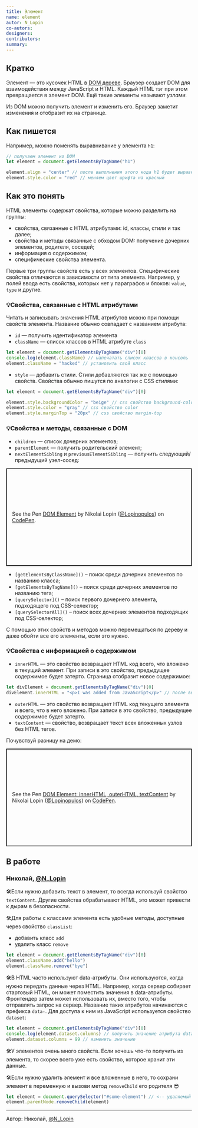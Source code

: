 ```yaml
---
title: Элемент
name: element
autor: N_Lopin
co-autors:
designers:
contributors:
summary:
---
```


## Кратко

Элемент — это кусочек HTML в [DOM дереве](). Браузер создает DOM для взаимодействия между JavaScript и HTML. Каждый HTML тэг при этом превращается в элемент DOM. Ещё такие элементы называют _узлами._

Из DOM можно получить элемент и изменить его. Браузер заметит изменения и отобразит их на странице.

## Как пишется

Например, можно поменять выравнивание у элемента `h1`:

```jsx
// получаем элемент из DOM
let element = document.getElementsByTagName("h1")

element.align = "center" // после выполнения этого кода h1 будет выравнивать текст по центру
element.style.color = "red" // меняем цвет шрифта на красный
```

## Как это понять

HTML элементы содержат свойства, которые можно разделить на группы:

- свойства, связанные с HTML атрибутами: id, классы, стили и так далее;
- свойства и методы связанные с обходом DOM: получение дочерних элементов, родителя, соседей;
- информация о содержимом;
- специфические свойства элемента.

Первые три группы свойств есть у всех элементов. Специфические свойства отличаются в зависимости от типа элемента. Например, у полей ввода есть свойства, которых нет у параграфов и блоков: `value`, `type` и другие.

### 💡Свойства, связанные с HTML атрибутами

Читать и записывать значения HTML атрибутов можно при помощи свойств элемента. Название обычно совпадает с названием атрибута:

- `id` — получить идентификатор элемента
- `className` — список классов в HTML атрибуте `class`

```jsx
let element = document.getElementsByTagName("div")[0]
console.log(element.className) // напечатать список классов в консоль
element.className = "hacked" // установить свой класс
```

- `style` — добавить стили. Стили добавляются так же с помощью свойств. Свойства обычно пишутся по аналогии с CSS стилями:

```jsx
let element = document.getElementsByTagName("div")[0]

element.style.backgroundColor = "beige" // css свойство background-color
element.style.color = "gray" // css свойство color
element.style.marginTop = "20px" // css свойство margin-top
```

### 💡Свойства и методы, связанные с DOM

- `children` — список дочерних элементов;
- `parentElement` — получить родительский элемент;
- `nextElementSibling` и `previousElementSibling` — получить следующий/предыдущий узел-сосед:

<p class="codepen" data-height="265" data-theme-id="light" data-default-tab="js,result" data-user="Lopinopulos" data-slug-hash="rEmwoo" style="height: 265px; box-sizing: border-box; display: flex; align-items: center; justify-content: center; border: 2px solid; margin: 1em 0; padding: 1em;" data-pen-title="DOM Element">
  <span>See the Pen <a href="https://codepen.io/Lopinopulos/pen/rEmwoo">
  DOM Element</a> by Nikolai Lopin (<a href="https://codepen.io/Lopinopulos">@Lopinopulos</a>)
  on <a href="https://codepen.io">CodePen</a>.</span>
</p>

- `[getElementsByClassName]()` – поиск среди дочерних элементов по названию класса;
- `[getElementsByTagName]()` – поиск среди дочерних элементов по названию тега;
- `[querySelector]()` – поиск первого дочернего элемента, подходящего под CSS-селектор;
- `[querySelectorAll]()` – поиск всех дочерних элементов подходящих под CSS-селектор;

С помощью этих свойств и методов можно перемещаться по дереву и даже обойти все его элементы, если это нужно.

### 💡Свойства с информацией о содержимом

- `innerHTML` — это свойство возвращает HTML код всего, что вложено в текущий элемент. При записи в это свойство, предыдущее содержимое будет затерто. Страница отобразит новое содержимое:

```jsx
let divElement = document.getElementsByTagName("div")[0]
divElement.innerHTML = "<p>I was added from JavaScript</p>" // после выполнения этого кода, на странице отобразится параграф с указанным текстом
```

- `outerHTML` — это свойство возвращает HTML код текущего элемента и всего, что в него вложено. При записи в это свойство, предыдущее содержимое будет затерто.
- `textContent` — свойство, возвращает текст всех вложенных узлов без HTML тегов.

Почувствуй разницу на демо:

<p class="codepen" data-height="265" data-theme-id="light" data-default-tab="js,result" data-user="Lopinopulos" data-slug-hash="MMmvvd" style="height: 265px; box-sizing: border-box; display: flex; align-items: center; justify-content: center; border: 2px solid; margin: 1em 0; padding: 1em;" data-pen-title="DOM Element: innerHTML, outerHTML, textContent">
  <span>See the Pen <a href="https://codepen.io/Lopinopulos/pen/MMmvvd">
  DOM Element: innerHTML, outerHTML, textContent</a> by Nikolai Lopin (<a href="https://codepen.io/Lopinopulos">@Lopinopulos</a>)
  on <a href="https://codepen.io">CodePen</a>.</span>
</p>
<script async src="https://static.codepen.io/assets/embed/ei.js"></script>

## В работе

<h3>Николай, <a href="https://twitter.com/N_Lopin" target="_blank" rel="nofollow noopener noreferrer" class="twitter">@N_Lopin</a></h3>

🛠Если нужно добавить текст в элемент, то всегда используй свойство `textContent`. Другие свойства обрабатывают HTML, это может привести к дырам в безопасности.

🛠Для работы с классами элемента есть удобные методы, доступные через свойство `classList`:

- добавить класс `add`
- удалить класс `remove`

```jsx
let element = document.getElementsByTagName("div")[0]
element.className.add("hello")
element.className.remove("bye")
```

🛠В HTML часто используют data-атрибуты. Они используются, когда нужно передать данные через HTML. Например, когда сервер собирает стартовый HTML, он может поместить значения в data-атрибуты. Фронтендер затем может использовать их, вместо того, чтобы отправлять запрос на сервер. Название таких атрибутов начинаются с префикса `data-`. Для доступа к ним из JavaScript используется свойство `dataset`:

```jsx
let element = document.getElementsByTagName("div")[0]
console.log(element.dataset.columns) // получить значение атрибута data-columns тега div
element.dataset.columns = 99 // изменить значение
```

🛠У элементов очень много свойств. Если хочешь что-то получить из элемента, то скорее всего уже есть свойство, которое хранит эти данные.

🛠Если нужно удалить элемент и все вложенные в него, то сохрани элемент в переменную и вызови метод `removeChild` его родителя 😎

```jsx
let element = document.querySelector("#some-element") // <-- удаляемый элемент
element.parentNode.removeChild(element)
```

---

<p>Автор: Николай, <a href="https://twitter.com/N_Lopin" target="_blank" rel="nofollow noopener noreferrer" class="twitter">@N_Lopin</a></p>
